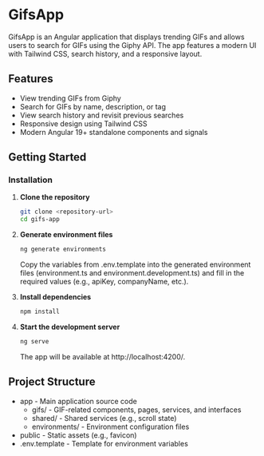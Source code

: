 # GifsApp

GifsApp is an Angular application that displays trending GIFs and allows users to search for GIFs using the Giphy API. The app features a modern UI with Tailwind CSS, search history, and a responsive layout.

## Features

- View trending GIFs from Giphy
- Search for GIFs by name, description, or tag
- View search history and revisit previous searches
- Responsive design using Tailwind CSS
- Modern Angular 19+ standalone components and signals


## Getting Started

### Installation

1. **Clone the repository**
   ```sh
   git clone <repository-url>
   cd gifs-app
   ```

2. **Generate environment files**
    ```sh
    ng generate environments
    ```
    Copy the variables from .env.template into the generated environment files (environment.ts and environment.development.ts) and fill in the required values (e.g., apiKey, companyName, etc.).

3. **Install dependencies**
    ```sh
    npm install
    ```

4. **Start the development server**
    ```sh
    ng serve
    ```
    The app will be available at http://localhost:4200/.

## Project Structure
- app - Main application source code
  - gifs/ - GIF-related components, pages, services, and interfaces
  - shared/ - Shared services (e.g., scroll state)
  - environments/ - Environment configuration files
- public - Static assets (e.g., favicon)
- .env.template - Template for environment variables
